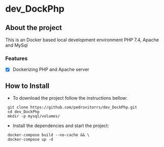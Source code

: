 # dev_DockPhp
## About the project

This is an Docker based local development environment PHP 7.4, Apache and MySql 

### Features

- [x] Dockerizing PHP and Apache server

## How to Install

* To download the project follow the instructions bellow:

```
 git clone https://github.com/pedrovitorrs/dev_DockPhp.git
 cd dev_DockPhp
 mkdir -p mysql/volumes/
```

* Install the dependencies and start the project:

```
 docker-compose build --no-cache && \
 docker-compose up -d
```